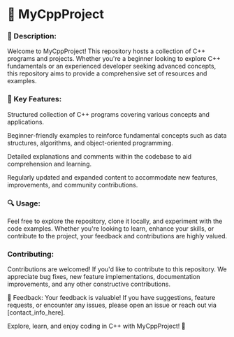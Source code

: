 # 🚀 MyCppProject

### 📝 Description:
Welcome to MyCppProject! This repository hosts a collection of C++ programs and projects. Whether you're a beginner looking to explore C++ fundamentals or an experienced developer seeking advanced concepts, this repository aims to provide a comprehensive set of resources and examples.

### 🔑 Key Features:

Structured collection of C++ programs covering various concepts and applications. 

Beginner-friendly examples to reinforce fundamental concepts such as data structures, algorithms, and object-oriented programming.

Detailed explanations and comments within the codebase to aid comprehension and learning.

Regularly updated and expanded content to accommodate new features, improvements, and community contributions.

### 🔍 Usage:
Feel free to explore the repository, clone it locally, and experiment with the code examples. Whether you're looking to learn, enhance your skills, or contribute to the project, your feedback and contributions are highly valued.

### Contributing:
Contributions are welcomed! If you'd like to contribute to this repository. We appreciate bug fixes, new feature implementations, documentation improvements, and any other constructive contributions.

📢 Feedback:
Your feedback is valuable! If you have suggestions, feature requests, or encounter any issues, please open an issue or reach out via [contact_info_here].

Explore, learn, and enjoy coding in C++ with MyCppProject! 🎉

